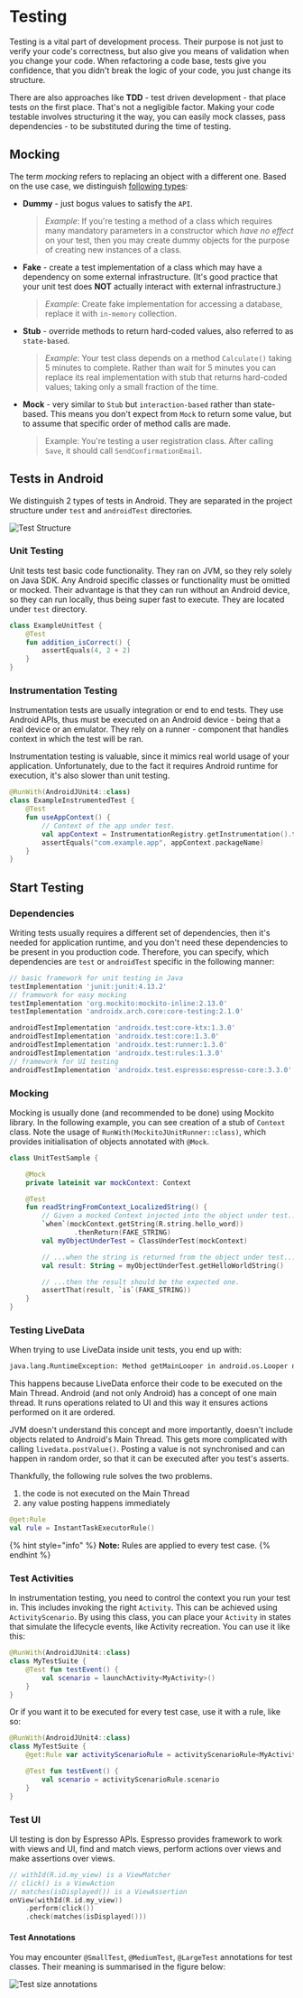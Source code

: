 # Testing

Testing is a vital part of development process. Their purpose is not just to verify your code's correctness, but also give you means of validation when you change your code. When refactoring a code base, tests give you confidence, that you didn't break the logic of your code, you just change its structure.

There are also approaches like **TDD** - test driven development - that place tests on the first place. That's not a negligible factor. Making your code testable involves structuring it the way, you can easily mock classes, pass dependencies - to be substituted during the time of testing.

## Mocking

The term _mocking_ refers to replacing an object with a different one. Based on the use case, we distinguish [following types](https://stackoverflow.com/questions/3459287/whats-the-difference-between-a-mock-stub):

* **Dummy** - just bogus values to satisfy the `API`.

  > _Example_: If you're testing a method of a class which requires many mandatory parameters in a constructor which _have no effect_ on your test, then you may create dummy objects for the purpose of creating new instances of a class.

* **Fake** - create a test implementation of a class which may have a dependency on some external infrastructure. \(It's good practice that your unit test does **NOT** actually interact with external infrastructure.\)

  > _Example_: Create fake implementation for accessing a database, replace it with `in-memory` collection.

* **Stub** - override methods to return hard-coded values, also referred to as `state-based`.

  > _Example_: Your test class depends on a method `Calculate()` taking 5 minutes to complete. Rather than wait for 5 minutes you can replace its real implementation with stub that returns hard-coded values; taking only a small fraction of the time.

* **Mock** - very similar to `Stub` but `interaction-based` rather than state-based. This means you don't expect from `Mock` to return some value, but to assume that specific order of method calls are made.

  > Example: You're testing a user registration class. After calling `Save`, it should call `SendConfirmationEmail`.

## Tests in Android

We distinguish 2 types of tests in Android. They are separated in the project structure under `test` and `androidTest` directories.

![Test Structure](.gitbook/assets/10-structure.png)

### Unit Testing

Unit tests test basic code functionality. They ran on JVM, so they rely solely on Java SDK. Any Android specific classes or functionality must be omitted or mocked. Their advantage is that they can run without an Android device, so they can run locally, thus being super fast to execute. They are located under `test` directory.

```kotlin
class ExampleUnitTest {
    @Test
    fun addition_isCorrect() {
        assertEquals(4, 2 + 2)
    }
}
```

### Instrumentation Testing

Instrumentation tests are usually integration or end to end tests. They use Android APIs, thus must be executed on an Android device - being that a real device or an emulator. They rely on a runner - component that handles context in which the test will be ran.

Instrumentation testing is valuable, since it mimics real world usage of your application. Unfortunately, due to the fact it requires Android runtime for execution, it's also slower than unit testing.

```kotlin
@RunWith(AndroidJUnit4::class)
class ExampleInstrumentedTest {
    @Test
    fun useAppContext() {
        // Context of the app under test.
        val appContext = InstrumentationRegistry.getInstrumentation().targetContext
        assertEquals("com.example.app", appContext.packageName)
    }
}
```

## Start Testing

### Dependencies

Writing tests usually requires a different set of dependencies, then it's needed for application runtime, and you don't need these dependencies to be present in you production code. Therefore, you can specify, which dependencies are `test` or `androidTest` specific in the following manner:

```groovy
// basic framework for unit testing in Java
testImplementation 'junit:junit:4.13.2'
// framework for easy mocking
testImplementation 'org.mockito:mockito-inline:2.13.0'
testImplementation 'androidx.arch.core:core-testing:2.1.0'

androidTestImplementation 'androidx.test:core-ktx:1.3.0'
androidTestImplementation 'androidx.test:core:1.3.0'
androidTestImplementation 'androidx.test:runner:1.3.0'
androidTestImplementation 'androidx.test:rules:1.3.0'
// framework for UI testing
androidTestImplementation 'androidx.test.espresso:espresso-core:3.3.0'
```

###  Mocking

Mocking is usually done \(and recommended to be done\) using Mockito library. In the following example, you can see creation of a stub of `Context` class. Note the usage of `RunWith(MockitoJUnitRunner::class)`, which provides initialisation of objects annotated with `@Mock`.

```kotlin
class UnitTestSample {

    @Mock
    private lateinit var mockContext: Context

    @Test
    fun readStringFromContext_LocalizedString() {
        // Given a mocked Context injected into the object under test...
        `when`(mockContext.getString(R.string.hello_word))
                .thenReturn(FAKE_STRING)
        val myObjectUnderTest = ClassUnderTest(mockContext)

        // ...when the string is returned from the object under test...
        val result: String = myObjectUnderTest.getHelloWorldString()

        // ...then the result should be the expected one.
        assertThat(result, `is`(FAKE_STRING))
    }
}
```

### Testing LiveData

When trying to use LiveData inside unit tests, you end up with:

```bash
java.lang.RuntimeException: Method getMainLooper in android.os.Looper not mocked.
```

This happens because LiveData enforce their code to be executed on the Main Thread. Android \(and not only Android\) has a concept of one main thread. It runs operations related to UI and this way it ensures actions performed on it are ordered.

JVM doesn't understand this concept and more importantly, doesn't include objects related to Android's Main Thread. This gets more complicated with calling `livedata.postValue()`. Posting a value is not synchronised and can happen in random order, so that it can be executed after you test's asserts.

Thankfully, the following rule solves the two problems.

1. the code is not executed on the Main Thread
2. any value posting happens immediately

```kotlin
@get:Rule
val rule = InstantTaskExecutorRule()
```

{% hint style="info" %}
**Note:** Rules are applied to every test case.
{% endhint %}

### Test Activities

In instrumentation testing, you need to control the context you run your test in. This includes invoking the right `Activity`. This can be achieved using `ActivityScenario`. By using this class, you can place your `Activity` in states that simulate the lifecycle events, like Activity recreation. You can use it like this:

```kotlin
@RunWith(AndroidJUnit4::class)
class MyTestSuite {
    @Test fun testEvent() {
        val scenario = launchActivity<MyActivity>()
    }
}
```

Or if you want it to be executed for every test case, use it with a rule, like so:

```kotlin
@RunWith(AndroidJUnit4::class)
class MyTestSuite {
    @get:Rule var activityScenarioRule = activityScenarioRule<MyActivity>()

    @Test fun testEvent() {
        val scenario = activityScenarioRule.scenario
    }
}
```

### Test UI

UI testing is don by Espresso APIs. Espresso provides framework to work with views and UI, find and match views, perform actions over views and make assertions over views.

```kotlin
// withId(R.id.my_view) is a ViewMatcher
// click() is a ViewAction
// matches(isDisplayed()) is a ViewAssertion
onView(withId(R.id.my_view))
    .perform(click())
    .check(matches(isDisplayed()))
```

#### Test Annotations

You may encounter `@SmallTest`, `@MediumTest`, `@LargeTest` annotations for test classes. Their meaning is summarised in the figure below:

![Test size annotations](.gitbook/assets/10-annotations.png)

